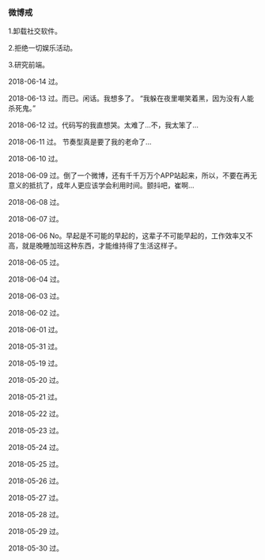### 微博戒

1.卸载社交软件。

2.拒绝一切娱乐活动。

3.研究前端。

2018-06-14 过。

2018-06-13 过。而已。闲话。我想多了。 “我躲在夜里嘲笑着黑，因为没有人能杀死鬼。”

2018-06-12 过。代码写的我直想哭。太难了...不，我太笨了...

2018-06-11 过。 节奏型真是要了我的老命了...

2018-06-10 过。

2018-06-09 过。倒了一个微博，还有千千万万个APP站起来，所以，不要在再无意义的抵抗了，成年人更应该学会利用时间。颤抖吧，崔啊...

2018-06-08 过。

2018-06-07 过。

2018-06-06 No。早起是不可能的早起的，这辈子不可能早起的，工作效率又不高，就是晚睡加班这种东西，才能维持得了生活这样子。

2018-06-05 过。

2018-06-04 过。

2018-06-03 过。

2018-06-02 过。

2018-06-01 过。

2018-05-31 过。

2018-05-19 过。
             
2018-05-20 过。

2018-05-21 过。

2018-05-22 过。

2018-05-23 过。

2018-05-24 过。

2018-05-25 过。

2018-05-26 过。

2018-05-27 过。 

2018-05-28 过。 

2018-05-29 过。 

2018-05-30 过。
